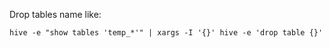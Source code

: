 Drop tables name like:
```shell
hive -e "show tables 'temp_*'" | xargs -I '{}' hive -e 'drop table {}'
```
